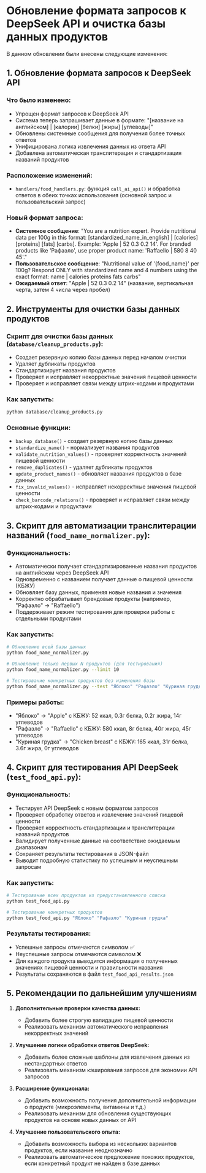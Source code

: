 # Обновление формата запросов к DeepSeek API и очистка базы данных продуктов

В данном обновлении были внесены следующие изменения:

## 1. Обновление формата запросов к DeepSeek API

### Что было изменено:
- Упрощен формат запросов к DeepSeek API
- Система теперь запрашивает данные в формате: "[название на английском] | [калории] [белки] [жиры] [углеводы]"
- Обновлены системные сообщения для получения более точных ответов
- Унифицирована логика извлечения данных из ответа API
- Добавлена автоматическая транслитерация и стандартизация названий продуктов

### Расположение изменений:
- `handlers/food_handlers.py`: функция `call_ai_api()` и обработка ответов в обеих точках использования (основной запрос и пользовательский запрос)

### Новый формат запроса:
- **Системное сообщение**: "You are a nutrition expert. Provide nutritional data per 100g in this format: [standardized_name_in_english] | [calories] [proteins] [fats] [carbs]. Example: 'Apple | 52 0.3 0.2 14'. For branded products like 'Рафаэло', use proper product name: 'Raffaello | 580 8 40 45'."
- **Пользовательское сообщение**: "Nutritional value of '{food_name}' per 100g? Respond ONLY with standardized name and 4 numbers using the exact format: name | calories proteins fats carbs"
- **Ожидаемый ответ**: "Apple | 52 0.3 0.2 14" (название, вертикальная черта, затем 4 числа через пробел)

## 2. Инструменты для очистки базы данных продуктов

### Скрипт для очистки базы данных (`database/cleanup_products.py`):
- Создает резервную копию базы данных перед началом очистки
- Удаляет дубликаты продуктов
- Стандартизирует названия продуктов
- Проверяет и исправляет некорректные значения пищевой ценности
- Проверяет и исправляет связи между штрих-кодами и продуктами

### Как запустить:
```bash
python database/cleanup_products.py
```

### Основные функции:
- `backup_database()` - создает резервную копию базы данных
- `standardize_name()` - нормализует названия продуктов
- `validate_nutrition_values()` - проверяет корректность значений пищевой ценности
- `remove_duplicates()` - удаляет дубликаты продуктов
- `update_product_names()` - обновляет названия продуктов в базе данных
- `fix_invalid_values()` - исправляет некорректные значения пищевой ценности
- `check_barcode_relations()` - проверяет и исправляет связи между штрих-кодами и продуктами

## 3. Скрипт для автоматизации транслитерации названий (`food_name_normalizer.py`):

### Функциональность:
- Автоматически получает стандартизированные названия продуктов на английском через DeepSeek API
- Одновременно с названием получает данные о пищевой ценности (КБЖУ)
- Обновляет базу данных, применяя новые названия и значения
- Корректно обрабатывает брендовые продукты (например, "Рафаэло" -> "Raffaello")
- Поддерживает режим тестирования для проверки работы с отдельными продуктами

### Как запустить:
```bash
# Обновление всей базы данных
python food_name_normalizer.py

# Обновление только первых N продуктов (для тестирования)
python food_name_normalizer.py --limit 10

# Тестирование конкретных продуктов без изменения базы
python food_name_normalizer.py --test "Яблоко" "Рафаэло" "Куриная грудка"
```

### Примеры работы:
- "Яблоко" -> "Apple" с КБЖУ: 52 ккал, 0.3г белка, 0.2г жира, 14г углеводов
- "Рафаэло" -> "Raffaello" с КБЖУ: 580 ккал, 8г белка, 40г жира, 45г углеводов
- "Куриная грудка" -> "Chicken breast" с КБЖУ: 165 ккал, 31г белка, 3.6г жира, 0г углеводов

## 4. Скрипт для тестирования API DeepSeek (`test_food_api.py`):

### Функциональность:
- Тестирует API DeepSeek с новым форматом запросов
- Проверяет обработку ответов и извлечение значений пищевой ценности
- Проверяет корректность стандартизации и транслитерации названий продуктов
- Валидирует полученные данные на соответствие ожидаемым диапазонам
- Сохраняет результаты тестирования в JSON-файл
- Выводит подробную статистику по успешным и неуспешным запросам

### Как запустить:
```bash
# Тестирование всех продуктов из предустановленного списка
python test_food_api.py

# Тестирование конкретных продуктов
python test_food_api.py "Яблоко" "Рафаэло" "Куриная грудка"
```

### Результаты тестирования:
- Успешные запросы отмечаются символом ✅
- Неуспешные запросы отмечаются символом ❌
- Для каждого продукта выводится информация о полученных значениях пищевой ценности и правильности названия
- Результаты сохраняются в файл `test_food_api_results.json`

## 5. Рекомендации по дальнейшим улучшениям

1. **Дополнительные проверки качества данных:**
   - Добавить более строгую валидацию пищевой ценности
   - Реализовать механизм автоматического исправления некорректных значений

2. **Улучшение логики обработки ответов DeepSeek:**
   - Добавить более сложные шаблоны для извлечения данных из нестандартных ответов
   - Реализовать механизм кэширования запросов для экономии API запросов

3. **Расширение функционала:**
   - Добавить возможность получения дополнительной информации о продукте (микроэлементы, витамины и т.д.)
   - Реализовать механизм для обновления существующих продуктов на основе новых данных от API

4. **Улучшение пользовательского опыта:**
   - Добавить возможность выбора из нескольких вариантов продуктов, если название неоднозначно
   - Реализовать автоматическое предложение похожих продуктов, если конкретный продукт не найден в базе данных 